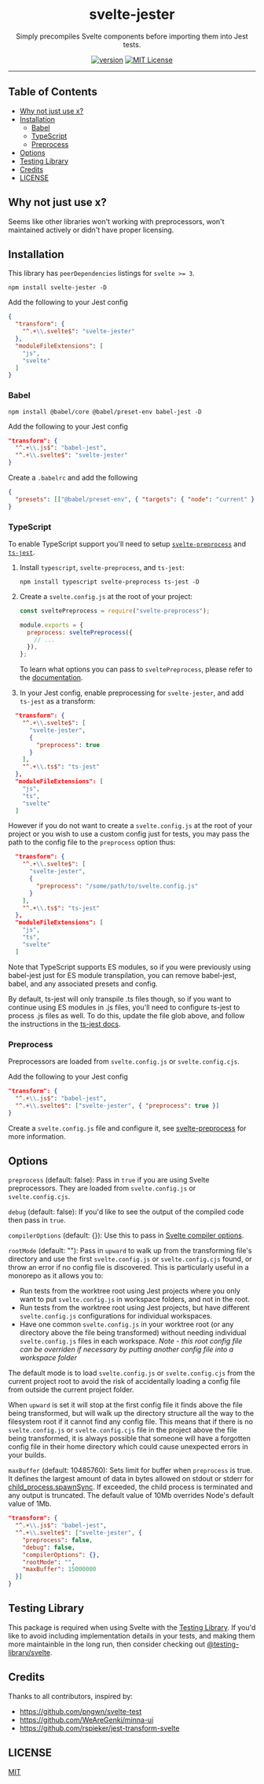 <div align="center">
<h1>svelte-jester</h1>

<p>
Simply precompiles Svelte components before importing them into Jest tests.
</p>

[![version][version-badge]][package]
[![MIT License][license-badge]][license]
</div>

<hr />

## Table of Contents

<!-- START doctoc generated TOC please keep comment here to allow auto update -->
<!-- DON'T EDIT THIS SECTION, INSTEAD RE-RUN doctoc TO UPDATE -->


- [Why not just use x?](#why-not-just-use-x)
- [Installation](#installation)
  - [Babel](#babel)
  - [TypeScript](#typescript)
  - [Preprocess](#preprocess)
- [Options](#options)
- [Testing Library](#testing-library)
- [Credits](#credits)
- [LICENSE](#license)

<!-- END doctoc generated TOC please keep comment here to allow auto update -->

## Why not just use x?

Seems like other libraries won't working with preprocessors, won't maintained actively or didn't
have proper licensing.

## Installation

This library has `peerDependencies` listings for `svelte >= 3`.

`npm install svelte-jester -D`

Add the following to your Jest config

```json
{
  "transform": {
    "^.+\\.svelte$": "svelte-jester"
  },
  "moduleFileExtensions": [
    "js",
    "svelte"
  ]
}
```

### Babel

```npm install @babel/core @babel/preset-env babel-jest -D```

Add the following to your Jest config

```json
"transform": {
  "^.+\\.js$": "babel-jest",
  "^.+\\.svelte$": "svelte-jester"
}
```

Create a `.babelrc` and add the following

```json
{
  "presets": [["@babel/preset-env", { "targets": { "node": "current" } }]]
}
```

### TypeScript

To enable TypeScript support you'll need to setup [`svelte-preprocess`](https://github.com/sveltejs/svelte-preprocess) and [`ts-jest`](https://github.com/kulshekhar/ts-jest).

1. Install `typescript`, `svelte-preprocess`, and `ts-jest`:

   ```shell
   npm install typescript svelte-preprocess ts-jest -D
   ```

1. Create a `svelte.config.js` at the root of your project:

    ```js
    const sveltePreprocess = require("svelte-preprocess");

    module.exports = {
      preprocess: sveltePreprocess({
        // ...
      }),
    };
    ```

   To learn what options you can pass to `sveltePreprocess`, please refer to the [documentation](https://github.com/sveltejs/svelte-preprocess/blob/master/docs/preprocessing.md#typescript).

1. In your Jest config, enable preprocessing for `svelte-jester`, and add `ts-jest` as a transform:

  ```json
    "transform": {
      "^.+\\.svelte$": [
        "svelte-jester",
        {
          "preprocess": true
        }
      ],
      "^.+\\.ts$": "ts-jest"
    },
    "moduleFileExtensions": [
      "js",
      "ts",
      "svelte"
    ]
  ```
  However if you do not want to create a `svelte.config.js` at the root of your
  project or you wish to use a custom config just for tests, you may pass the
  path to the config file to the `preprocess` option thus:

  ```json
    "transform": {
      "^.+\\.svelte$": [
        "svelte-jester",
        {
          "preprocess": "/some/path/to/svelte.config.js"
        }
      ],
      "^.+\\.ts$": "ts-jest"
    },
    "moduleFileExtensions": [
      "js",
      "ts",
      "svelte"
    ]
  ```
Note that TypeScript supports ES modules, so if you were previously using babel-jest just for ES module transpilation, you can remove babel-jest, babel, and any associated presets and config.

By default, ts-jest will only transpile .ts files though, so if you want to continue using ES modules in .js files, you'll need to configure ts-jest to process .js files as well.
To do this, update the file glob above, and follow the instructions in the [ts-jest docs](https://kulshekhar.github.io/ts-jest/).

### Preprocess

Preprocessors are loaded from `svelte.config.js` or `svelte.config.cjs`.

Add the following to your Jest config

```json
"transform": {
  "^.+\\.js$": "babel-jest",
  "^.+\\.svelte$": ["svelte-jester", { "preprocess": true }]
}
```

Create a `svelte.config.js` file and configure it, see 
[svelte-preprocess](https://github.com/kaisermann/svelte-preprocess) for more information.

## Options

`preprocess` (default: false): Pass in `true` if you are using Svelte preprocessors. 
They are loaded from `svelte.config.js` or `svelte.config.cjs`.

`debug` (default: false): If you'd like to see the output of the compiled code then pass in `true`.

`compilerOptions` (default: {}): Use this to pass in 
[Svelte compiler options](https://svelte.dev/docs#svelte_compile).

`rootMode` (default: ""): Pass in `upward` to walk up from the transforming file's directory and use the first `svelte.config.js` or `svelte.config.cjs` found, or throw an error if no config file is discovered. This is particularly useful in a monorepo as it allows you to:
- Run tests from the worktree root using Jest projects where you only want to put `svelte.config.js` in workspace folders, and not in the root.
- Run tests from the worktree root using Jest projects, but have different `svelte.config.js` configurations for individual workspaces.
- Have one common `svelte.config.js` in your worktree root (or any directory above the file being transformed) without needing individual `svelte.config.js` files in each workspace. _Note - this root config file can be overriden if necessary by putting another config file into a workspace folder_

The default mode is to load `svelte.config.js` or `svelte.config.cjs` from the current project root to avoid the risk of accidentally loading a config file from outside the current project folder.

When `upward` is set it will stop at the first config file it finds above the file being transformed, but will walk up the directory structure all the way to the filesystem root if it cannot find any config file. This means that if there is no `svelte.config.js` or `svelte.config.cjs` file in the project above the file being transformed, it is always possible that someone will have a forgotten config file in their home directory which could cause unexpected errors in your builds.

`maxBuffer` (default: 10485760): Sets limit for buffer when `preprocess` is true. It defines the largest amount of data in bytes allowed on stdout or stderr for [child_process.spawnSync](https://nodejs.org/api/child_process.html#child_process_child_process_spawnsync_command_args_options). If exceeded, the child process is terminated and any output is truncated. The default value of 10Mb overrides Node's default value of 1Mb.

```json
"transform": {
  "^.+\\.js$": "babel-jest",
  "^.+\\.svelte$": ["svelte-jester", { 
    "preprocess": false,
    "debug": false,
    "compilerOptions": {},
    "rootMode": "",
    "maxBuffer": 15000000
  }]
}
```

## Testing Library

This package is required when using Svelte with the [Testing Library](https://testing-library.com/). 
If you'd like to avoid including implementation details in your tests, and making them more 
maintainble in the long run, then consider checking out 
[@testing-library/svelte](https://github.com/testing-library/svelte-testing-library).

## Credits

Thanks to all contributors, inspired by:

- https://github.com/pngwn/svelte-test
- https://github.com/WeAreGenki/minna-ui
- https://github.com/rspieker/jest-transform-svelte

## LICENSE

[MIT](LICENSE)

<!-- prettier-ignore-start -->
[package]: https://www.npmjs.com/package/svelte-jester
[version-badge]: https://img.shields.io/npm/v/svelte-jester
[license]: https://github.com/mihar-22/svelte-jester/blob/master/LICENSE
[license-badge]: https://img.shields.io/github/license/mihar-22/svelte-jester?color=b
<!-- prettier-ignore-end -->
